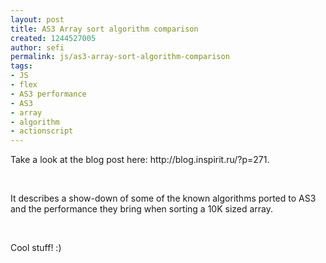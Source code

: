 ```yaml
---
layout: post
title: AS3 Array sort algorithm comparison
created: 1244527005
author: sefi
permalink: js/as3-array-sort-algorithm-comparison
tags:
- JS
- flex
- AS3 performance
- AS3
- array
- algorithm
- actionscript
---
```

<p>Take a look at the blog post here: http://blog.inspirit.ru/?p=271.</p>
<p>&nbsp;</p>
<p>It describes a show-down of some of the known algorithms ported to AS3 and the performance they bring when sorting a 10K sized array.</p>
<p>&nbsp;</p>
<p>Cool stuff! :)</p>
